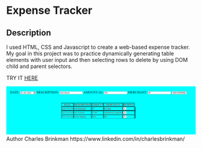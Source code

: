 # Expense Tracker

## Description
I used HTML, CSS and Javascript to create a web-based expense tracker.  My goal in this project was to practice dynamically generating table elements with user input and then selecting rows to delete by using DOM child and parent selectors.  

TRY IT <a href='https://cdb8987.github.io/expense-tracker/'>HERE</a>

<img src='Expensetracker.png'>
Author
Charles Brinkman https://www.linkedin.com/in/charlesbrinkman/